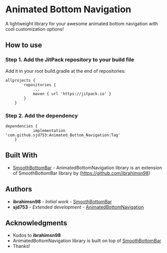 # Animated Bottom Navigation

A lightweight library for your awesome animated bottom navigation with cool customization options!

## How to use 

### Step 1. Add the JitPack repository to your build file

Add it in your root build.gradle at the end of repositories:

```
allprojects {
		repositories {
			...
			maven { url 'https://jitpack.io' }
		}
	}
```
 
### Step 2. Add the dependency

```
dependencies {
	        implementation 'com.github.sjd753:Animated_Bottom_Navigation:Tag'
	}
```


## Built With

* [SmoothBottomBar](https://github.com/ibrahimsn98/SmoothBottomBar) - AnimatedBottomNavigation library is an extension of SmoothBottomBar library by (https://github.com/ibrahimsn98)

## Authors

* **ibrahimsn98** - *Initial work* - [SmoothBottomBar](https://github.com/ibrahimsn98/SmoothBottomBar)
* **sjd753** - *Extended development* - [AnimatedBottomNavigation](https://github.com/sjd753/Animated_Bottom_Navigation)


## Acknowledgments

* Kudos to **ibrahimsn98** 
* AnimatedBottomNavigation library is built on top of [SmoothBottomBar](https://github.com/ibrahimsn98/SmoothBottomBar)
* Thanks!

